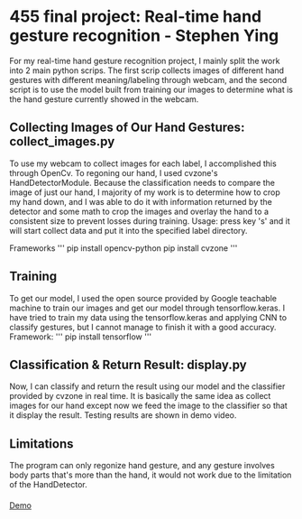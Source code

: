 # 455 final project: Real-time hand gesture recognition - Stephen Ying #

For my real-time hand gesture recognition project, I mainly split the work into 2 main python scrips. The first scrip collects images of different hand gestures with different meaning/labeling through webcam, and the second script is to use the model built from training our images to determine what is the hand gesture currently showed in the webcam.

## Collecting Images of Our Hand Gestures: collect_images.py ##
To use my webcam to collect images for each label, I accomplished this through OpenCv. To regoning our hand, I used cvzone's HandDetectorModule. Because the classification needs to compare the image of just our hand, I majority of my work is to determine how to crop my hand down, and I was able to do it with information returned by the detector and some math to crop the images and overlay the hand to a consistent size to prevent losses during training. Usage: press key 's' and it will start collect data and put it into the specified label directory.

Frameworks
'''
pip install opencv-python
pip install cvzone
'''

## Training ##
To get our model, I used the open source provided by Google teachable machine to train our images and get our model through tensorflow.keras. I have tried to train my data using the tensorflow.keras and applying CNN to classify gestures, but I cannot manage to finish it with a good accuracy.
Framework:
'''
pip install tensorflow
'''

## Classification & Return Result: display.py ##
Now, I can classify and return the result using our model and the classifier provided by cvzone in real time. It is basically the same idea as collect images for our hand except now we feed the image to the classifier so that it display the result. Testing results are shown in demo video.

## Limitations ##
The program can only regonize hand gesture, and any gesture involves body parts that's more than the hand, it would not work due to the limitation of the HandDetector.


####
[Demo](https://zoom.us/rec/play/AaZiS-yEtPFcDWgrb0gh57ta-KHmAAtPoT5ux3XbPfURCrUq6r_lZFJxAkQIaSmG7BYqztL-MYrftaU9.GcKvnEoyPkZC-NRk?autoplay=true&startTime=1679119050000)

